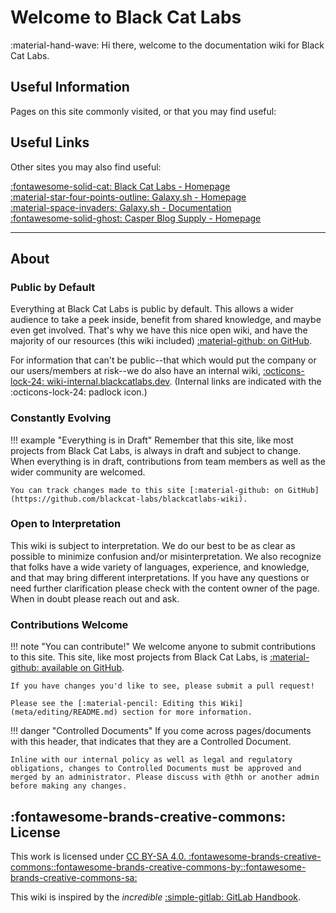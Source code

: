 # Welcome to Black Cat Labs

:material-hand-wave: Hi there, welcome to the documentation wiki for Black Cat Labs.

## Useful Information
Pages on this site commonly visited, or that you may find useful: 

## Useful Links
Other sites you may also find useful:

[:fontawesome-solid-cat: Black Cat Labs - Homepage](https://blackcatlabs.dev)  
[:material-star-four-points-outline: Galaxy.sh - Homepage](https://galaxy.sh)  
[:material-space-invaders: Galaxy.sh - Documentation](https://docs.galaxy.sh)  
[:fontawesome-solid-ghost: Casper Blog Supply - Homepage](https://oncasper.blog)

---

## About
### Public by Default
Everything at Black Cat Labs is public by default. This allows a wider audience to take a peek inside, benefit from shared knowledge, and maybe even get involved. That's why we have this nice open wiki, and have the majority of our resources (this wiki included) [:material-github: on GitHub](https://github.com/blackcat-labs/blackcatlabs-wiki).

For information that can't be public--that which would put the company or our users/members at risk--we do also have an internal wiki, [:octicons-lock-24: wiki-internal.blackcatlabs.dev](https://wiki-internal.blackcatlabs.dev). (Internal links are indicated with the :octicons-lock-24: padlock icon.)

### Constantly Evolving
!!! example "Everything is in Draft"
    Remember that this site, like most projects from Black Cat Labs, is always in draft and subject to change. When everything is in draft, contributions from team members as well as the wider community are welcomed.

    You can track changes made to this site [:material-github: on GitHub](https://github.com/blackcat-labs/blackcatlabs-wiki).

### Open to Interpretation
This wiki is subject to interpretation. We do our best to be as clear as possible to minimize confusion and/or misinterpretation. We also recognize that folks have a wide variety of languages, experience, and knowledge, and that may bring different interpretations. If you have any questions or need further clarification please check with the content owner of the page. When in doubt please reach out and ask.

### Contributions Welcome
!!! note "You can contribute!"
    We welcome anyone to submit contributions to this site. This site, like most projects from Black Cat Labs, is [:material-github: available on GitHub](https://github.com/blackcat-labs/blackcatlabs-wiki).

    If you have changes you'd like to see, please submit a pull request!

    Please see the [:material-pencil: Editing this Wiki](meta/editing/README.md) section for more information.

!!! danger "Controlled Documents"
    If you come across pages/documents with this header, that indicates that they are a Controlled Document.

    Inline with our internal policy as well as legal and regulatory obligations, changes to Controlled Documents must be approved and merged by an administrator. Please discuss with @thh or another admin before making any changes.

## :fontawesome-brands-creative-commons: License
This work is licensed under [CC BY-SA 4.0. :fontawesome-brands-creative-commons::fontawesome-brands-creative-commons-by::fontawesome-brands-creative-commons-sa:](https://creativecommons.org/licenses/by-sa/4.0/)

This wiki is inspired by the *incredible* [:simple-gitlab: GitLab Handbook](https://handbook.gitlab.com/).
